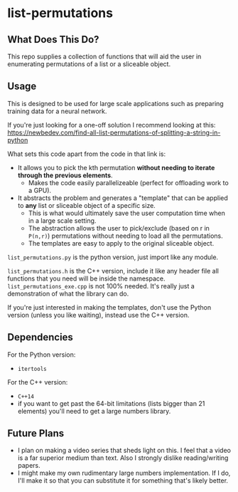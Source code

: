 # list-permutations

## What Does This Do?

This repo supplies a collection of functions that will aid the user in enumerating permutations of a list or a sliceable object.

## Usage

This is designed to be used for large scale applications such as preparing training data for a neural network.

If you're just looking for a one-off solution I recommend looking at this: https://newbedev.com/find-all-list-permutations-of-splitting-a-string-in-python

What sets this code apart from the code in that link is:
- It allows you to pick the kth permutation **without needing to iterate through the previous elements**.
  -  Makes the code easily parallelizeable (perfect for offloading work to a GPU).
- It abstracts the problem and generates a "template" that can be applied to **any** list or sliceable object of a specific size.
  -  This is what would ultimately save the user computation time when in a large scale setting.
  -  The abstraction allows the user to pick/exclude (based on r in `P(n,r)`) permutations without needing to load all the permutations.
  -  The templates are easy to apply to the original sliceable object.

`list_permutations.py` is the python version, just import like any module.

`list_permutations.h` is the C++ version, include it like any header file all functions that you need will be inside the namespace.
`list_permutations_exe.cpp` is not 100% needed. It's really just a demonstration of what the library can do.

If you're just interested in making the templates, don't use the Python version (unless you like waiting), instead use the C++ version.

## Dependencies
For the Python version:
- `itertools`

For the C++ version:
- `C++14`
- if you want to get past the 64-bit limitations (lists bigger than 21 elements) you'll need to get a large numbers library.

## Future Plans

- I plan on making a video series that sheds light on this. I feel that a video is a far superior medium than text. Also I strongly dislike reading/writing papers.
- I might make my own rudimentary large numbers implementation. If I do, I'll make it so that you can substitute it for something that's likely better.
